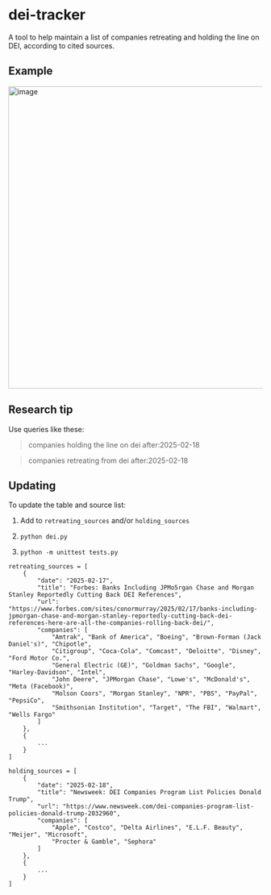 # dei-tracker

A tool to help maintain a list of companies retreating and holding the line on DEI, according to cited sources.

## Example

<img width="600" alt="image" src="https://github.com/user-attachments/assets/0c7ebb6c-d0dc-4132-92c8-876fb3c3fc22" />

## Research tip

Use queries like these:

> companies holding the line on dei after:2025-02-18

> companies retreating from dei after:2025-02-18

## Updating

To update the table and source list:

1. Add to `retreating_sources` and/or `holding_sources`

2. `python dei.py`

3. `python -m unittest tests.py`

```
retreating_sources = [
    {
        "date": "2025-02-17",
        "title": "Forbes: Banks Including JPMo5rgan Chase and Morgan Stanley Reportedly Cutting Back DEI References",
        "url": "https://www.forbes.com/sites/conormurray/2025/02/17/banks-including-jpmorgan-chase-and-morgan-stanley-reportedly-cutting-back-dei-references-here-are-all-the-companies-rolling-back-dei/",
        "companies": [
            "Amtrak", "Bank of America", "Boeing", "Brown-Forman (Jack Daniel's)", "Chipotle",
            "Citigroup", "Coca-Cola", "Comcast", "Deloitte", "Disney", "Ford Motor Co.",
            "General Electric (GE)", "Goldman Sachs", "Google", "Harley-Davidson", "Intel",
            "John Deere", "JPMorgan Chase", "Lowe's", "McDonald's", "Meta (Facebook)",
            "Molson Coors", "Morgan Stanley", "NPR", "PBS", "PayPal", "PepsiCo",
            "Smithsonian Institution", "Target", "The FBI", "Walmart", "Wells Fargo"
        ]
    },
    {
        ...
    }
]
```

```
holding_sources = [
    {
        "date": "2025-02-18",
        "title": "Newsweek: DEI Companies Program List Policies Donald Trump",
        "url": "https://www.newsweek.com/dei-companies-program-list-policies-donald-trump-2032960",
        "companies": [
            "Apple", "Costco", "Delta Airlines", "E.L.F. Beauty", "Meijer", "Microsoft",
            "Procter & Gamble", "Sephora"
        ]
    },
    {
        ... 
    }
]
```
